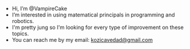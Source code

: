 - Hi, I’m @VampireCake
- I’m interested in using matematical principals in programming and robotics.
- I'm pretty jung so I'm looking for every type of improvement on these topics.
- You can reach me by my email: kozicavedad@gmail.com
